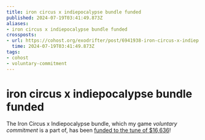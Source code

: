 ```yaml
---
title: iron circus x indiepocalypse bundle funded
published: 2024-07-19T03:41:49.873Z
aliases:
- iron circus x indiepocalypse bundle funded
crossposts:
- url: https://cohost.org/exodrifter/post/6941938-iron-circus-x-indiep
  time: 2024-07-19T03:41:49.873Z
tags:
- cohost
- voluntary-commitment
---
```


# iron circus x indiepocalypse bundle funded

The Iron Circus x Indiepocalypse bundle, which my game _voluntary commitment_ is a part of, has been [funded to the tune of $16,636](https://www.backerkit.com/c/projects/iron-circus-comics/iron-circus-x-indiepocalypse-say-hello-to-iron-circus-games)!
